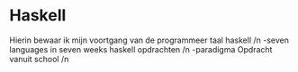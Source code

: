 # Haskell
Hierin bewaar ik mijn voortgang van de programmeer taal haskell /n
-seven languages in seven weeks haskell opdrachten /n
-paradigma Opdracht vanuit school /n
